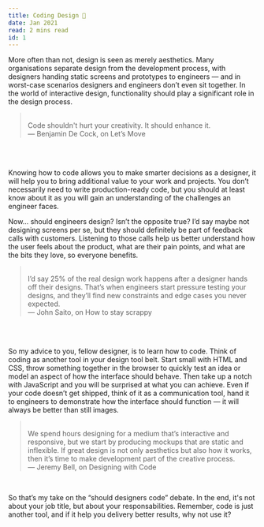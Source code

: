 ```yaml
---
title: Coding Design 🦄
date: Jan 2021
read: 2 mins read
id: 1
---
```


More often than not, design is seen as merely aesthetics. Many organisations separate design from the development process, with designers handing static screens and prototypes to engineers — and in worst-case scenarios designers and engineers don’t even sit together. In the world of interactive design, functionality should play a significant role in the design process.
<br />


><br/>Code shouldn't hurt your creativity. It should enhance it.<br/>
>— Benjamin De Cock, on Let’s Move 
<br/>

<br/>

Knowing how to code allows you to make smarter decisions as a designer, it will help you to bring additional value to your work and projects. You don’t necessarily need to write production-ready code, but you should at least know about it as you will gain an understanding of the challenges an engineer faces.
<br/>

Now… should engineers design? Isn’t the opposite true? I’d say maybe not designing screens per se, but they should definitely be part of feedback calls with customers. Listening to those calls help us better understand how the user feels about the product, what are their pain points, and what are the bits they love, so everyone benefits.
<br />


><br />I’d say 25% of the real design work happens after a designer hands off their designs. That’s when engineers start pressure testing your designs, and they’ll find new constraints and edge cases you never expected.<br />
>— John Saito, on How to stay scrappy
<br />

<br />

So my advice to you, fellow designer, is to learn how to code. Think of coding as another tool in your design tool belt. Start small with HTML and CSS, throw something together in the browser to quickly test an idea or model an aspect of how the interface should behave. Then take up a notch with JavaScript and you will be surprised at what you can achieve. Even if your code doesn’t get shipped, think of it as a communication tool, hand it to engineers to demonstrate how the interface should function — it will always be better than still images.
<br />

><br />We spend hours designing for a medium that’s interactive and responsive, but we start by producing mockups that are static and inflexible. If great design is not only aesthetics but also how it works, then it’s time to make development part of the creative process.<br />
>— Jeremy Bell, on Designing with Code
<br />


So that’s my take on the “should designers code” debate. In the end, it's not about your job title, but about your responsabilities. Remember, code is just another tool, and if it help you delivery better results, why not use it?